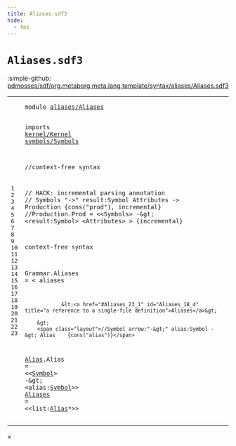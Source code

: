 ```yaml
---
title: Aliases.sdf3
hide:
  - toc
---
```


# `Aliases.sdf3`

:simple-github: [pdmosses/sdf/org.metaborg.meta.lang.template/syntax/aliases/Aliases.sdf3]

[pdmosses/sdf/org.metaborg.meta.lang.template/syntax/aliases/Aliases.sdf3]: https://github.com/pdmosses/sdf/blob/master/org.metaborg.meta.lang.template/syntax/aliases/Aliases.sdf3 "The source file on GitHub"

<div class="sdf3"><table class="highlighttable"><tbody><tr><td class="linenos"><div class="linenodiv"><pre><span></span>1
2
3
4
5
6
7
8
9
10
11
12
13
14
15
16
17
18
19
20
21
22
23
</pre></div></td>
<td class="code"><pre><code><span class="keyword">module</span> <a href="../../sdf2-core/Sdf2-Syntax.sdf3/#aliases/Aliases_15_9" id="aliases/Aliases_1_8" title="a definition with a single reference">aliases/Aliases</a>

<span class="keyword">imports</span> <a href="../../kernel/Kernel.sdf3/#kernel/Kernel_1_8" id="kernel/Kernel_3_9" title="a reference to a single-file definition">kernel/Kernel</a>
                <a href="../../symbols/Symbols.sdf3/#symbols/Symbols_1_8" id="symbols/Symbols_4_3" title="a reference to a single-file definition">symbols/Symbols</a>
  
<span class="layout">//context-free syntax </span>

<span class="layout">// HACK: incremental parsing annotation</span>
<span class="layout">// Symbols "-&gt;" result:Symbol Attributes -&gt; Production  {cons("prod"), incremental}</span>
<span class="layout">//Production.Prod = &lt;&lt;Symbols&gt; -\&gt; &lt;result:Symbol&gt; &lt;Attributes&gt; &gt; {incremental}</span>

         
<span class="keyword">context-free syntax</span>  

<span id="Grammar_15_1" title="a definition with no references">Grammar</span>.<span class="cons_Constructor"><span id="Aliases_15_9" title="a definition with no references">Aliases</span></span> = &lt;
        <span class="cons_String">aliases</span> 
        
                &lt;<a href="#Aliases_23_1" id="Aliases_18_4" title="a reference to a single-file definition">Aliases</a>&gt;
                
        &gt;
        <span class="layout">//Symbol arrow:"-&gt;" alias:Symbol -&gt; Alias    {cons("alias")}</span>
<a href="#Alias_23_22" id="Alias_22_1" title="a definition with a single reference">Alias</a>.<span class="cons_Constructor"><span id="Alias_22_7" title="a definition with no references">Alias</span></span> = &lt;&lt;<a href="../../symbols/Symbols.sdf3/#Symbol_7_1" id="Symbol_22_17" title="a reference to a single-file definition">Symbol</a>&gt; <span class="cons_String">-</span>\&gt; &lt;<span class="cons_Unquoted"><span id="alias_22_30" title="a definition with no references">alias</span></span>:<a href="../../symbols/Symbols.sdf3/#Symbol_7_1" id="Symbol_22_36" title="a reference to a single-file definition">Symbol</a>&gt;&gt;
<a href="#Aliases_18_4" id="Aliases_23_1" title="a definition with a single reference">Aliases</a>     = &lt;&lt;<span class="cons_Unquoted"><span id="list_23_17" title="a definition with no references">list</span></span>:<a href="#Alias_22_1" id="Alias_23_22" title="a reference to a single-file definition">Alias</a>*&gt;&gt; 
</code></pre></td></tr></tbody></table></div>

<div id="modal">
  <div id="modal-content">
    <span id="modal-close">&times;</span>
    <h2 id="modal-h2"></h2>
    <p  id="modal-p"></p>
    <ul id="modal-ul"></ul>
  </div>
</div>
